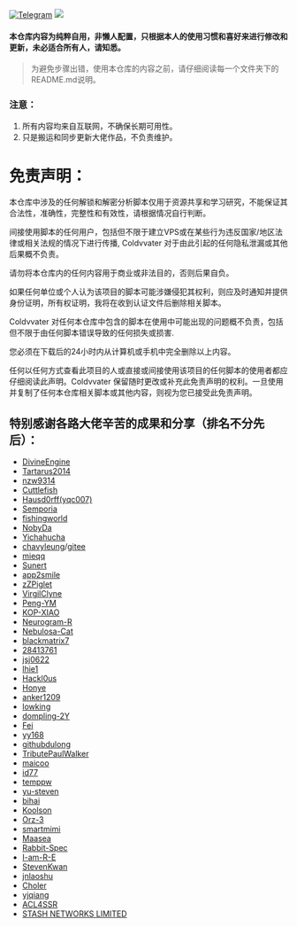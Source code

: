 [![Telegram](https://img.shields.io/badge/Telegram-Channel-33A8E3)](https://t.me/Ison_Channel)
[![](https://img.shields.io/github/followers/Coldvvater?label=follow&style=social)](https://github.com/Coldvvater)
#### 本仓库内容为纯粹自用，非懒人配置，只根据本人的使用习惯和喜好来进行修改和更新，未必适合所有人，请知悉。
> 为避免步骤出错，使用本仓库的内容之前，请仔细阅读每一个文件夹下的README.md说明。
### 注意：

1. 所有内容均来自互联网，不确保长期可用性。
2. 只是搬运和同步更新大佬作品，不负责维护。

# 免责声明：
本仓库中涉及的任何解锁和解密分析脚本仅用于资源共享和学习研究，不能保证其合法性，准确性，完整性和有效性，请根据情况自行判断。

间接使用脚本的任何用户，包括但不限于建立VPS或在某些行为违反国家/地区法律或相关法规的情况下进行传播, Coldvvater 对于由此引起的任何隐私泄漏或其他后果概不负责。

请勿将本仓库内的任何内容用于商业或非法目的，否则后果自负。

如果任何单位或个人认为该项目的脚本可能涉嫌侵犯其权利，则应及时通知并提供身份证明，所有权证明，我将在收到认证文件后删除相关脚本。

Coldvvater 对任何本仓库中包含的脚本在使用中可能出现的问题概不负责，包括但不限于由任何脚本错误导致的任何损失或损害.

您必须在下载后的24小时内从计算机或手机中完全删除以上内容。

任何以任何方式查看此项目的人或直接或间接使用该项目的任何脚本的使用者都应仔细阅读此声明。Coldvvater 保留随时更改或补充此免责声明的权利。一旦使用并复制了任何本仓库相关脚本或其他内容，则视为您已接受此免责声明。

## 特别感谢各路大佬辛苦的成果和分享（排名不分先后）：

* [DivineEngine](https://github.com/DivineEngine/Profiles/tree/master)  
* [Tartarus2014](https://github.com/Tartarus2014)  
* [nzw9314](https://github.com/nzw9314)  
* [Cuttlefish](https://ocd0522.tk/ddgksf2013/Cuttlefish)  
* [Hausd0rff(yqc007)](https://github.com/yqc007/QuantumultX)  
* [Semporia](https://github.com/Semporia)  
* [fishingworld](https://github.com/fishingworld/something)   
* [NobyDa](https://github.com/NobyDa)    
* [Yichahucha](https://github.com/yichahucha/surge/tree/master)  
* [chavyleung](https://github.com/chavyleung)/[gitee](https://gitee.com/chavyleung/scripts) 
* [mieqq](https://github.com/mieqq/mieqq)   
* [Sunert](https://github.com/Sunert/Script) 
* [app2smile](https://github.com/app2smile/rules)  
* [zZPiglet](https://github.com/zZPiglet/Task/tree/master) 
* [VirgilClyne](https://github.com/VirgilClyne) 
* [Peng-YM](https://github.com/Peng-YM)  
* [KOP-XIAO](https://github.com/KOP-XIAO) 
* [Neurogram-R](https://github.com/Neurogram-R) 
* [Nebulosa-Cat](https://github.com/Nebulosa-Cat)
* [blackmatrix7](https://github.com/blackmatrix7/ios_rule_script) 
* [28413761](https://github.com/28413761/QX) 
* [jsj0622](https://github.com/jsj0622/Surge) 
* [lhie1](https://github.com/lhie1)  
* [Hackl0us](https://github.com/Hackl0us)   
* [Honye](https://github.com/Honye/scriptable-scripts/blob/master/README.zh.md)  
* [anker1209](https://github.com/anker1209/Scriptable)  
* [lowking](https://github.com/lowking/Scripts)  
* [dompling-2Y](https://github.com/dompling?tab=repositories)
* [Fei](https://github.com/Infatuation-Fei/rule/tree/main/Stash/)  
* [yy168](https://github.com/yyn618/QuantumultX-Script)   
* [githubdulong](https://github.com/githubdulong/Script)  
* [TributePaulWalker](https://github.com/TributePaulWalker/Profiles)  
* [maicoo](https://github.com/blankmagic/surge)  
* [id77](https://github.com/id77/QuantumultX/tree/master)
* [temppw](https://github.com/temppw/surge) 
* [yu-steven](https://github.com/yu-steven/openit) 
* [bihai](https://proxies.bihai.cf/) 
* [Koolson](https://github.com/Koolson/Qure)   
* [Orz-3](https://github.com/Orz-3)   
* [smartmimi](https://github.com/smartmimi/conf/tree/master) 
* [Maasea](https://github.com/Maasea/sgmodule) 
* [Rabbit-Spec](https://github.com/Rabbit-Spec/Surge) 
* [I-am-R-E](https://github.com/I-am-R-E) 
* [StevenKwan](https://github.com/StevenKwan/stash-waffle) 
* [jnlaoshu](https://github.com/jnlaoshu/MySelf) 
* [Choler](https://github.com/Choler/Surge) 
* [yjqiang](https://github.com/yjqiang/surge_scripts/tree/main) 
* [ACL4SSR](https://github.com/ACL4SSR/ACL4SSR/tree/master) 
* [STASH NETWORKS LIMITED](https://github.com/STASH-NETWORKS-LIMITED) 
